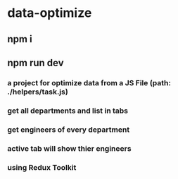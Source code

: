 # data-optimize

## npm i
## npm run dev

### a project for optimize data from a JS File (path: ./helpers/task.js)

### get all departments and list in tabs

### get engineers of every department

### active tab will show thier engineers

### using Redux Toolkit
